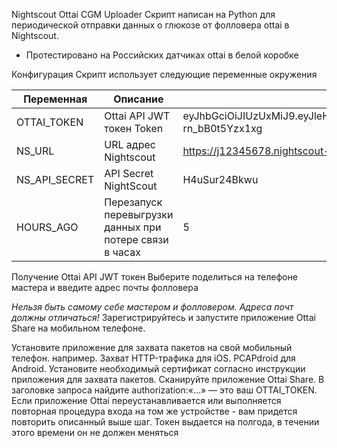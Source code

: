 Nightscout Ottai CGM Uploader
Скрипт написан на Python для периодической отправки данных о  глюкозе от фолловера ottai в Nightscout.

* Протестировано на Российских датчиках ottai в белой коробке

Конфигурация
Скрипт использует следующие переменные окружения

| Переменная               | Описание                                                                                                                | пример                                  | Необходим |
|--------------------------|----------------------------------------------------------------------------------------------------------------------------|------------------------------------------|----------|
| OTTAI_TOKEN                | Ottai API JWT токен Token                                                                                                 | eyJhbGciOiJIUzUxMiJ9.eyJleHAiOjE3NDQyODUzMzcsInVzZXJJZCI6IjIwMTEyMzQ1In0.qGMRGHFi7EKhDvsYQ2wfc1mL_efuFDqjcG1_wE_e5NQbuK1zx7CCvtEQHlIUKrq54pPL0AQ-rn_bB0t5Yzx1xg     | X        |
| NS_URL                | URL адрес Nightscout                                                                                                   | https://j12345678.nightscout-jino.ru/                                       |     X     |
| NS_API_SECRET       | API Secret NightScout      | H4uSur24Bkwu                                       |      X    |
| HOURS_AGO    | Перезапуск перевыгрузки данных при потере связи в часах                                                               | 5                                        |    X      |


Получение Ottai API JWT токен 
Выберите поделиться на телефоне мастера и введите адрес почты фолловера

*Нельзя быть самому себе мастером и фолловером. Адреса почт должны отличаться!*
Зарегистрируйтесь и запустите приложение Ottai Share на мобильном телефоне.

Установите приложение для захвата пакетов на свой мобильный телефон. например. Захват HTTP-трафика для iOS. PCAPdroid для Android.
Установите необходимый сертификат согласно инструкции приложения для захвата пакетов.
Сканируйте приложение Ottai Share.
В заголовке запроса найдите authorization:«...» — это ваш OTTAI_TOKEN.
Если приложение Ottai переустанавливается или выполняется повторная процедура входа на том же устройстве - вам придется повторить описанный выше шаг. Токен выдается на полгода, в течении этого времени он не должен меняться

